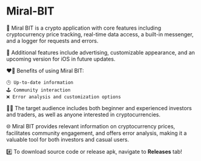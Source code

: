 # Miral-BIT

🤑 Miral BIT is a crypto application with core features including cryptocurrency price tracking, real-time data access, a built-in messenger, and a logger for requests and errors.

🌟 Additional features include advertising, customizable appearance, and an upcoming version for iOS in future updates.

❤️‍🔥 Benefits of using Miral BIT:

    🕒 Up-to-date information
    🕹️ Community interaction
    ❌ Error analysis and customization options

🧑‍💻 The target audience includes both beginner and experienced investors and traders, as well as anyone interested in cryptocurrencies.

🌐 Miral BIT provides relevant information on cryptocurrency prices, facilitates community engagement, and offers error analysis, making it a valuable tool for both investors and casual users.

#️⃣ To download source code or release apk, navigate to <b>Releases</b> tab!
